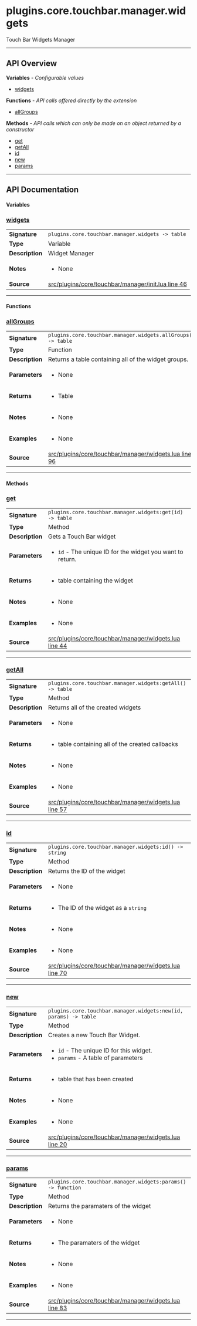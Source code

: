 # plugins.core.touchbar.manager.widgets

Touch Bar Widgets Manager

---

## API Overview
**Variables** - _Configurable values_
 * [widgets](#widgets)

**Functions** - _API calls offered directly by the extension_
 * [allGroups](#allgroups)

**Methods** - _API calls which can only be made on an object returned by a constructor_
 * [get](#get)
 * [getAll](#getall)
 * [id](#id)
 * [new](#new)
 * [params](#params)


---

## API Documentation

#### Variables


### [widgets](#widgets)

|                                             |                                                                                     |
| --------------------------------------------|-------------------------------------------------------------------------------------|
| **Signature**                               | `plugins.core.touchbar.manager.widgets -> table`                                                                    |
| **Type**                                    | Variable                                                                     |
| **Description**                             | Widget Manager                                                                     |
| **Notes**                                   | <ul><li>None</li></ul> |
| **Source**                                  | [src/plugins/core/touchbar/manager/init.lua line 46](https://github.com/CommandPost/CommandPost/blob/develop/src/plugins/core/touchbar/manager/init.lua#L46) |

---

#### Functions


### [allGroups](#allgroups)

|                                             |                                                                                     |
| --------------------------------------------|-------------------------------------------------------------------------------------|
| **Signature**                               | `plugins.core.touchbar.manager.widgets.allGroups() -> table`                                                                    |
| **Type**                                    | Function                                                                     |
| **Description**                             | Returns a table containing all of the widget groups.                                                                     |
| **Parameters**                              | <ul><li>None</li></ul> |
| **Returns**                                 | <ul><li>Table</li></ul>          |
| **Notes**                                   | <ul><li>None</li></ul> |
| **Examples**                                | <ul><li>None</li></ul> |
| **Source**                                  | [src/plugins/core/touchbar/manager/widgets.lua line 96](https://github.com/CommandPost/CommandPost/blob/develop/src/plugins/core/touchbar/manager/widgets.lua#L96) |

---

#### Methods


### [get](#get)

|                                             |                                                                                     |
| --------------------------------------------|-------------------------------------------------------------------------------------|
| **Signature**                               | `plugins.core.touchbar.manager.widgets:get(id) -> table`                                                                    |
| **Type**                                    | Method                                                                     |
| **Description**                             | Gets a Touch Bar widget                                                                     |
| **Parameters**                              | <ul><li>`id`      - The unique ID for the widget you want to return.</li></ul> |
| **Returns**                                 | <ul><li>table containing the widget</li></ul>          |
| **Notes**                                   | <ul><li>None</li></ul> |
| **Examples**                                | <ul><li>None</li></ul> |
| **Source**                                  | [src/plugins/core/touchbar/manager/widgets.lua line 44](https://github.com/CommandPost/CommandPost/blob/develop/src/plugins/core/touchbar/manager/widgets.lua#L44) |

---


### [getAll](#getall)

|                                             |                                                                                     |
| --------------------------------------------|-------------------------------------------------------------------------------------|
| **Signature**                               | `plugins.core.touchbar.manager.widgets:getAll() -> table`                                                                    |
| **Type**                                    | Method                                                                     |
| **Description**                             | Returns all of the created widgets                                                                     |
| **Parameters**                              | <ul><li>None</li></ul> |
| **Returns**                                 | <ul><li>table containing all of the created callbacks</li></ul>          |
| **Notes**                                   | <ul><li>None</li></ul> |
| **Examples**                                | <ul><li>None</li></ul> |
| **Source**                                  | [src/plugins/core/touchbar/manager/widgets.lua line 57](https://github.com/CommandPost/CommandPost/blob/develop/src/plugins/core/touchbar/manager/widgets.lua#L57) |

---


### [id](#id)

|                                             |                                                                                     |
| --------------------------------------------|-------------------------------------------------------------------------------------|
| **Signature**                               | `plugins.core.touchbar.manager.widgets:id() -> string`                                                                    |
| **Type**                                    | Method                                                                     |
| **Description**                             | Returns the ID of the widget                                                                     |
| **Parameters**                              | <ul><li>None</li></ul> |
| **Returns**                                 | <ul><li>The ID of the widget as a `string`</li></ul>          |
| **Notes**                                   | <ul><li>None</li></ul> |
| **Examples**                                | <ul><li>None</li></ul> |
| **Source**                                  | [src/plugins/core/touchbar/manager/widgets.lua line 70](https://github.com/CommandPost/CommandPost/blob/develop/src/plugins/core/touchbar/manager/widgets.lua#L70) |

---


### [new](#new)

|                                             |                                                                                     |
| --------------------------------------------|-------------------------------------------------------------------------------------|
| **Signature**                               | `plugins.core.touchbar.manager.widgets:new(id, params) -> table`                                                                    |
| **Type**                                    | Method                                                                     |
| **Description**                             | Creates a new Touch Bar Widget.                                                                     |
| **Parameters**                              | <ul><li>`id` - The unique ID for this widget.</li><li>`params` - A table of parameters</li></ul> |
| **Returns**                                 | <ul><li>table that has been created</li></ul>          |
| **Notes**                                   | <ul><li>None</li></ul> |
| **Examples**                                | <ul><li>None</li></ul> |
| **Source**                                  | [src/plugins/core/touchbar/manager/widgets.lua line 20](https://github.com/CommandPost/CommandPost/blob/develop/src/plugins/core/touchbar/manager/widgets.lua#L20) |

---


### [params](#params)

|                                             |                                                                                     |
| --------------------------------------------|-------------------------------------------------------------------------------------|
| **Signature**                               | `plugins.core.touchbar.manager.widgets:params() -> function`                                                                    |
| **Type**                                    | Method                                                                     |
| **Description**                             | Returns the paramaters of the widget                                                                     |
| **Parameters**                              | <ul><li>None</li></ul> |
| **Returns**                                 | <ul><li>The paramaters of the widget</li></ul>          |
| **Notes**                                   | <ul><li>None</li></ul> |
| **Examples**                                | <ul><li>None</li></ul> |
| **Source**                                  | [src/plugins/core/touchbar/manager/widgets.lua line 83](https://github.com/CommandPost/CommandPost/blob/develop/src/plugins/core/touchbar/manager/widgets.lua#L83) |

---

